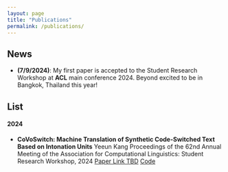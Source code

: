 ```yaml
---
layout: page
title: "Publications"
permalink: /publications/
---
```


## News

- **(7/9/2024)**: My first paper is accepted to the Student Research Workshop at **ACL** main conference 2024. Beyond excited to be in Bangkok, Thailand this year!

## List

#### 2024

- **CoVoSwitch: Machine Translation of Synthetic Code-Switched Text Based on Intonation Units**
Yeeun Kang
Proceedings of the 62nd Annual Meeting of the Association for Computational Linguistics: Student Research Workshop, 2024
[Paper Link TBD](https://github.com/sophiayk20) [Code](https://github.com/sophiayk20/covoswitch)

